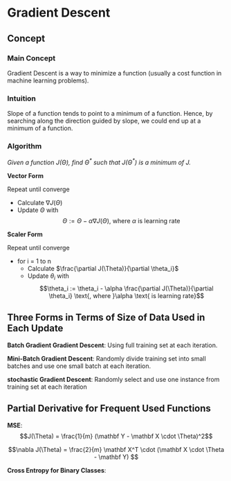 # Gradient Descent

## Concept

### Main Concept

Gradient Descent is a way to minimize a function (usually a cost function in machine learning problems).

### Intuition

Slope of a function tends to point to a minimum of a function. Hence, by searching along the direction guided by slope, we could end up at a minimum of a function.

### Algorithm

*Given a function $J(\Theta)$, find $\Theta^{\ast}$ such that $J(\Theta^{\ast})$ is a minimum of $J$.*

**Vector Form**

Repeat until converge

- Calculate $\nabla J(\Theta)$
- Update $\Theta$ with
    $$\Theta := \Theta - \alpha \nabla J(\Theta) \text{, where }\alpha \text{ is learning rate}$$

**Scaler Form**

Repeat until converge

- for i = 1 to n
    - Calculate $\frac{\partial J(\Theta)}{\partial \theta_i}$
    - Update $\theta_i$ with
            $$\theta_i := \theta_i - \alpha \frac{\partial J(\Theta)}{\partial \theta_i} \text{, where }\alpha \text{ is learning rate}$$


## Three Forms in Terms of Size of Data Used in Each Update
**Batch Gradient Gradient Descent**: Using full training set at each iteration.

**Mini-Batch Gradient Descent**: Randomly divide training set into small batches and use one small batch at each iteration.

**stochastic Gradient Descent**: Randomly select and use one instance from training set at each iteration

## Partial Derivative for Frequent Used Functions
**MSE**:
$$J(\Theta) = \frac{1}{m} (\mathbf Y - \mathbf X \cdot \Theta)^2$$

$$\nabla J(\Theta) = \frac{2}{m} \mathbf X^T \cdot (\mathbf X \cdot \Theta - \mathbf Y) $$

**Cross Entropy for Binary Classes**:
